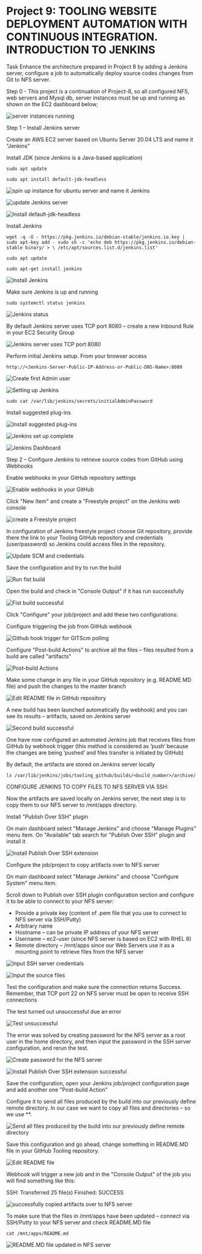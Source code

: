 # Project 9: TOOLING WEBSITE DEPLOYMENT AUTOMATION WITH CONTINUOUS INTEGRATION. INTRODUCTION TO JENKINS

Task
Enhance the architecture prepared in Project 8 by adding a Jenkins server, configure a job to automatically deploy source codes changes from Git to NFS server.

Step 0 - This project is a continuation of Project-8, so all configured NFS, web servers and Mysql db, server instances must be up and running as shown on the EC2 dashboard below;

![server instances running](image/instances.PNG)

Step 1 – Install Jenkins server

Create an AWS EC2 server based on Ubuntu Server 20.04 LTS and name it "Jenkins"

Install JDK (since Jenkins is a Java-based application)

`sudo apt update`

`sudo apt install default-jdk-headless`

![spin up instance for ubuntu server and name it Jenkins](image/spin-up-ubuntu-server-Jenkins.PNG)

![update Jenkins server](image/update-Jenkins-server.PNG)

![Install default-jdk-headless](image/install-jdk-on-Jenkins-server.PNG)

Install Jenkins

`wget -q -O - https://pkg.jenkins.io/debian-stable/jenkins.io.key | sudo apt-key add - sudo sh -c 'echo deb https://pkg.jenkins.io/debian-stable binary/ > \ /etc/apt/sources.list.d/jenkins.list'`

`sudo apt update`

`sudo apt-get install jenkins`

![Install Jenkins](image/Install-Jenkins.PNG)

Make sure Jenkins is up and running

`sudo systemctl status jenkins`

![Jenkins status](image/Jenkins-active-and-running.PNG)

By default Jenkins server uses TCP port 8080 – create a new Inbound Rule in your EC2 Security Group

![Jenkins server uses TCP port 8080](image/Edit-inbound-rules-Jenkins-server.PNG)

Perform initial Jenkins setup.
From your browser access  

`http://<Jenkins-Server-Public-IP-Address-or-Public-DNS-Name>:8080`

![Create first Admin user](image/create-first-admin-user-Jenkins.PNG)

![Setting up Jenkins](image/Instance-Configuration-Jenkins.PNG)

`sudo cat /var/lib/jenkins/secrets/initialAdminPassword`

Install suggested plug-ins

![Install suggested plug-ins](image/installing-suggested-pluggings-Jenkins.PNG)

![Jenkins set up complete](image/Jenkins-is-ready.PNG)

![Jenkins Dashboard](image/Jenkins-dashboard.PNG)

Step 2 – Configure Jenkins to retrieve source codes from GitHub using Webhooks

Enable webhooks in your GitHub repository settings

![Enable webhooks in your GitHub](image/adding-webhhook-in-github.PNG)

Click "New Item" and create a "Freestyle project" on the Jenkins web console

![create a Freestyle project](image/freestyle-project9.PNG)

In configuration of Jenkins freestyle project choose Git repository, provide there the link to your Tooling GitHub repository and credentials (user/password) so Jenkins could access files in the repository.

![Update SCM and credentials](image/udpate-SCM-and-credentials.PNG)

Save the configuration and try to run the build

![Run fist build](image/first-build.PNG)

Open the build and check in "Console Output" if it has run successfully

![Fist build successful](image/first-build-successful.PNG)

Click "Configure" your job/project and add these two configurations:

Configure triggering the job from GitHub webhook

![Github hook trigger for GITScm polling](image/Configure-build-triggers.PNG)

Configure "Post-build Actions" to archive all the files – files resulted from a build are called "artifacts"

![Post-build Actions](image/Post-build-Actions.PNG)

Make some change in any file in your GitHub repository (e.g. README.MD file) and push the changes to the master branch

![Edit README file in GitHub repository](image/make-changes-github-repo.PNG)

A new build has been launched automatically (by webhook) and you can see its results – artifacts, saved on Jenkins server

![Second build successful](image/second-build-successful.PNG)

One have now configured an automated Jenkins job that receives files from GitHub by webhook trigger (this method is considered as ‘push’ because the changes are being ‘pushed’ and files transfer is initiated by GitHub)

By default, the artifacts are stored on Jenkins server locally

`ls /var/lib/jenkins/jobs/tooling_github/builds/<build_number>/archive/`

CONFIGURE JENKINS TO COPY FILES TO NFS SERVER VIA SSH:

Now the artifacts are saved locally on Jenkins server, the next step is to copy them to our NFS server to /mnt/apps directory.

Install "Publish Over SSH" plugin

On main dashboard select "Manage Jenkins" and choose "Manage Plugins" menu item. On "Available" tab search for "Publish Over SSH" plugin and install it

![Install Publish Over SSH extension](image/Publish-Over-SSH.PNG)

Configure the job/project to copy artifacts over to NFS server

On main dashboard select "Manage Jenkins" and choose "Configure System" menu item.

Scroll down to Publish over SSH plugin configuration section and configure it to be able to connect to your NFS server:

- Provide a private key (content of .pem file that you use to connect to NFS server via SSH/Putty)
- Arbitrary name
- Hostname – can be private IP address of your NFS server
- Username – ec2-user (since NFS server is based on EC2 with RHEL 8)
- Remote directory – /mnt/apps since our Web Servers use it as a mounting point to retrieve files from the NFS server

![Input SSH server credentials](image/input-ssh-server-credentials.PNG)

![Input the source files](image/input-source-files-ssh-server-jenkins.PNG)

Test the configuration and make sure the connection returns Success. Remember, that TCP port 22 on NFS server must be open to receive SSH connections

The test turned out unsuccessful due an error

![Test unsuccessful](image/error.PNG)

The error was solved by creating password for the NFS server as a root user in the home directory, and then input the password in the SSH server configuration, and rerun the test.

![Create password for the NFS server](image/NFS-Sever.PNG)

![Install Publish Over SSH extension successful](image/Publish-Over-SSH-successful.PNG)

Save the configuration, open your Jenkins job/project configuration page and add another one "Post-build Action"

Configure it to send all files produced by the build into our previously define remote directory. In our case we want to copy all files and directories – so we use **.

![Send all files produced by the build into our previously define remote directory](image/Post-build-Actions.PNG)

Save this configuration and go ahead, change something in README.MD file in your GitHub Tooling repository.

![Edit README file](image/make-changes-github-repo.PNG)

Webhook will trigger a new job and in the "Console Output" of the job you will find something like this:

SSH: Transferred 25 file(s)
Finished: SUCCESS

![successfully copied artifacts over to NFS server](image/Files-successully-copied-to-NFS-via-SSH-Jenkins.PNG)

To make sure that the files in /mnt/apps have been updated – connect via SSH/Putty to your NFS server and check README.MD file

`cat /mnt/apps/README.md`

![README.MD file updated in NFS server](image/copied-readme-files-from-github-on-NFS.PNG)
